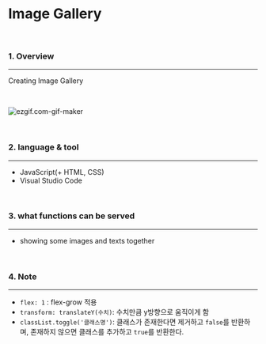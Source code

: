 # Image Gallery

<br>

### 1. Overview
---

Creating Image Gallery

<br>

![ezgif.com-gif-maker](README.assets\ezgif.com-gif-maker.gif)

<br>


### 2. language & tool 
---

- JavaScript(+ HTML, CSS)
- Visual Studio Code

<br>


### 3. what functions can be served
---

- showing some images and texts together

<br>

### 4. Note
---

- `flex: 1` : flex-grow 적용
- `transform: translateY(수치)`: 수치만큼 y방향으로 움직이게 함
- `classList.toggle('클래스명')`:   클래스가 존재한다면 제거하고 `false`를 반환하며, 존재하지 않으면 클래스를 추가하고 `true`를 반환한다.

